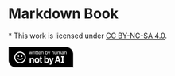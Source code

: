 # Markdown Book

\* This work is licensed under [CC BY-NC-SA 4.0](https://creativecommons.org/licenses/by-nc-sa/4.0/).

![Written By Human Not By AI](src/images/Written-By-Human-Not-By-AI-Badge-black.png)
